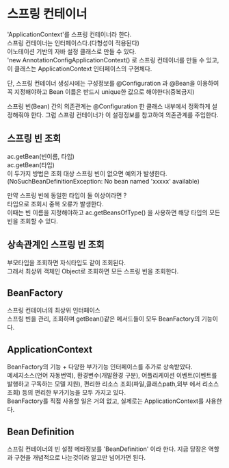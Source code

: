 # 스프링 컨테이너
'ApplicationContext'를 스프링 컨테이너라 한다.  
스프링 컨테이너는 인터페이스다.(다형성이 적용된다)  
어노테이션 기반의 자바 설정 클래스로 만들 수 있다.  
'new AnnotationConfigApplicationContext() 로 스프링 컨테이너를 만들 수 있고, 이 클래스는 ApplicationContext 인터페이스의 구현체다.  

단, 스프링 컨테이너 생성시에는 구성정보를 @Configuration 과 @Bean을 이용하여 꼭 지정해야하고 Bean 이름은 반드시 unique한 값으로 해야한다(중복금지)  

스프링 빈(Bean) 간의 의존관계는 @Configuration 한 클래스 내부에서 정확하게 설정해줘야 한다. 그럼 스프링 컨테이너가 이 설정정보를 참고하여 의존관계를 주입한다.  


## 스프링 빈 조회
ac.getBean(빈이름, 타입)  
ac.getBean(타입)  
이 두가지 방법은 조회 대상 스프링 빈이 없으면 예외가 발생한다.   
(NoSuchBeanDefinitionException: No bean named 'xxxxx' available)  

만약 스프링 빈에 동일한 타입이 둘 이상이라면 ?  
타입으로 조회시 중복 오류가 발생한다.  
이때는 빈 이름을 지정해야하고 ac.getBeansOfType() 을 사용하면 해당 타입의 모든 빈을 조회할 수 있다.  


## 상속관계인 스프링 빈 조회
부모타입을 조회하면 자식타입도 같이 조회된다.  
그래서 최상위 객체인 Object로 조회하면 모든 스프링 빈을 조회한다.  

## BeanFactory
스프링 컨테이너의 최상위 인터페이스  
스프링 빈을 관리, 조회하며 getBean()같은 메서드들이 모두 BeanFactory의 기능이다.  

## ApplicationContext
BeanFactory의 기능 + 다양한 부가기능 인터페이스를 추가로 상속받았다.  
메세지소스(언어 자동번역), 환경변수(개발환경 구분), 어플리케이션 이벤트(이벤트를 발행하고 구독하는 모델 지원), 편리한 리소스 조회(파일,클래스path,외부 에서 리소스 조회) 등의 편리한 부가기능을 모두 가지고 있다.  
BeanFactory를 직접 사용할 일은 거의 없고, 실제로는 ApplicationContext를 사용한다.  


## Bean Definition
스프링 컨테이너의 빈 설정 메타정보를 'BeanDefinition' 이라 한다.
지금 당장은 역할과 구현을 개념적으로 나눈것이라 알고만 넘어가면 된다.  



